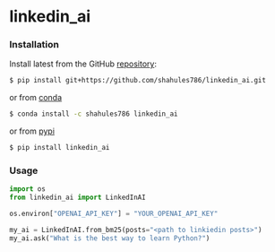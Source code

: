 # linkedin_ai


### Installation

Install latest from the GitHub
[repository](https://github.com/shahules786/linkedin_ai):

``` sh
$ pip install git+https://github.com/shahules786/linkedin_ai.git
```

or from [conda](https://anaconda.org/shahules786/linkedin_ai)

``` sh
$ conda install -c shahules786 linkedin_ai
```

or from [pypi](https://pypi.org/project/linkedin_ai/)

``` sh
$ pip install linkedin_ai
```

### Usage

``` python
import os
from linkedin_ai import LinkedInAI

os.environ["OPENAI_API_KEY"] = "YOUR_OPENAI_API_KEY"

my_ai = LinkedInAI.from_bm25(posts="<path to linkiedin posts>")
my_ai.ask("What is the best way to learn Python?")
```


                        
                        

